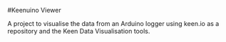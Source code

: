 #Keenuino Viewer

A project to visualise the data from an Arduino logger using keen.io as a repository and the Keen Data Visualisation tools.

